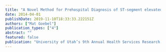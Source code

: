 ```yaml
---
title: "A Novel Method for Prehospital Diagnosis of ST-segment elevated myocardial infarction"
date: 2014-04-01
publishDate: 2019-11-10T18:33:33.222151Z
authors: ["Mat Goebel"]
publication_types: ["4"]
abstract: ""
featured: false
publication: "University of Utah’s 9th Annual Health Services Research Conference"
---
```


